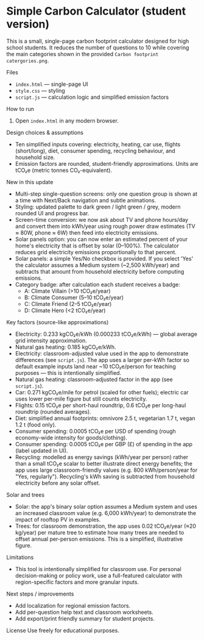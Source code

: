 # Simple Carbon Calculator (student version)

This is a small, single-page carbon footprint calculator designed for high school students. It reduces the number of questions to 10 while covering the main categories shown in the provided `Carbon footprint catergories.png`.

Files
- `index.html` — single-page UI
- `style.css` — styling
- `script.js` — calculation logic and simplified emission factors

How to run
1. Open `index.html` in any modern browser.

Design choices & assumptions
- Ten simplified inputs covering: electricity, heating, car use, flights (short/long), diet, consumer spending, recycling behaviour, and household size.
- Emission factors are rounded, student-friendly approximations. Units are tCO₂e (metric tonnes CO₂-equivalent).

New in this update
- Multi-step single-question screens: only one question group is shown at a time with Next/Back navigation and subtle animations.
- Styling: updated palette to dark green / light green / grey, modern rounded UI and progress bar.
- Screen-time conversion: we now ask about TV and phone hours/day and convert them into kWh/year using rough power draw estimates (TV ≈ 80W, phone ≈ 6W) then feed into electricity emissions.
 - Solar panels option: you can now enter an estimated percent of your home's electricity that is offset by solar (0–100%). The calculator reduces grid electricity emissions proportionally to that percent.
 - Solar panels: a simple Yes/No checkbox is provided. If you select 'Yes' the calculator assumes a Medium system (~2,500 kWh/year) and subtracts that amount from household electricity before computing emissions.
- Category badge: after calculation each student receives a badge:
	- A: Climate Villain (>10 tCO₂e/year)
	- B: Climate Consumer (5–10 tCO₂e/year)
	- C: Climate Friend (2–5 tCO₂e/year)
	- D: Climate Hero (<2 tCO₂e/year)

Key factors (source-like approximations)
- Electricity: 0.233 kgCO₂e/kWh (0.000233 tCO₂e/kWh) — global average grid intensity approximation.
- Natural gas heating: 0.185 kgCO₂e/kWh.
 - Electricity: classroom-adjusted value used in the app to demonstrate differences (see `script.js`). The app uses a larger per-kWh factor so default example inputs land near ~10 tCO₂e/person for teaching purposes — this is intentionally simplified.
 - Natural gas heating: classroom-adjusted factor in the app (see `script.js`).
- Car: 0.271 kgCO₂e/mile for petrol (scaled for other fuels); electric car uses lower per-mile figure but still counts electricity.
- Flights: 0.15 tCO₂e per short-haul roundtrip, 0.6 tCO₂e per long-haul roundtrip (rounded averages).
- Diet: simplified annual footprints: omnivore 2.5 t, vegetarian 1.7 t, vegan 1.2 t (food only).
- Consumer spending: 0.0005 tCO₂e per USD of spending (rough economy-wide intensity for goods/clothing).
 - Consumer spending: 0.0005 tCO₂e per GBP (£) of spending in the app (label updated in UI).
 - Recycling: modelled as energy savings (kWh/year per person) rather than a small tCO₂e scalar to better illustrate direct energy benefits; the app uses large classroom-friendly values (e.g. 800 kWh/person/year for "Yes, regularly"). Recycling's kWh saving is subtracted from household electricity before any solar offset.

Solar and trees
- Solar: the app's binary solar option assumes a Medium system and uses an increased classroom value (e.g. 6,000 kWh/year) to demonstrate the impact of rooftop PV in examples.
- Trees: for classroom demonstration, the app uses 0.02 tCO₂e/year (≈20 kg/year) per mature tree to estimate how many trees are needed to offset annual per-person emissions. This is a simplified, illustrative figure.

Limitations
- This tool is intentionally simplified for classroom use. For personal decision-making or policy work, use a full-featured calculator with region-specific factors and more granular inputs.

Next steps / improvements
- Add localization for regional emission factors.
- Add per-question help text and classroom worksheets.
- Add export/print friendly summary for student projects.

License
Use freely for educational purposes.
